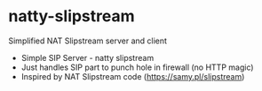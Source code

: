 # natty-slipstream

Simplified NAT Slipstream server and client

* Simple SIP Server - natty slipstream
* Just handles SIP part to punch hole in firewall (no HTTP magic)
* Inspired by NAT Slipstream code (https://samy.pl/slipstream)
